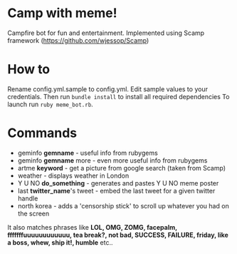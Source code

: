 Camp with meme!
========

Campfire bot for fun and entertainment.
Implemented using Scamp framework (https://github.com/wjessop/Scamp)

How to
========
Rename config.yml.sample to config.yml. Edit sample values to your credentials.
Then run `bundle install` to install all required dependencies
To launch run `ruby meme_bot.rb`.

Commands
========

* geminfo __gemname__ - useful info from rubygems
* geminfo __gemname__ more - even more useful info from rubygems
* artme __keyword__ - get a picture from google search (taken from Scamp)
* weather - displays weather in London
* Y U NO __do_something__ - generates and pastes Y U NO meme poster
* last __twitter_name__'s tweet - embed the last tweet for a given twitter handle
* north korea - adds a 'censorship stick' to scroll up whatever you had on the screen

It also matches phrases like __LOL, OMG, ZOMG, facepalm, fffffffuuuuuuuuuuuu, tea break?, not bad, SUCCESS, FAILURE, friday, like a boss, whew, ship it!, humble__ etc..